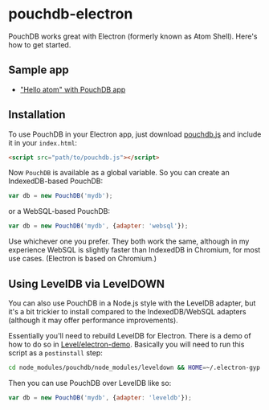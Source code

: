 # pouchdb-electron

PouchDB works great with Electron (formerly known as Atom Shell). Here's how to get started.

## Sample app

* ["Hello atom" with PouchDB app](https://github.com/nolanlawson/hello-atom-with-pouchdb)

## Installation

To use PouchDB in your Electron app, just download [pouchdb.js](http://pouchdb.com/guides/setup-pouchdb.html) and include it in your `index.html`:

```html
<script src="path/to/pouchdb.js"></script>
```

Now `PouchDB` is available as a global variable. So you can create an IndexedDB-based PouchDB:

```js
var db = new PouchDB('mydb');
```

or a WebSQL-based PouchDB:

```js
var db = new PouchDB('mydb', {adapter: 'websql'});
```

Use whichever one you prefer. They both work the same, although in my experience WebSQL is slightly faster than IndexedDB in Chromium, for most use cases. (Electron is based on Chromium.)

## Using LevelDB via LevelDOWN

You can also use PouchDB in a Node.js style with the LevelDB adapter, but it's a bit trickier to install compared to the IndexedDB/WebSQL adapters (although it may offer performance improvements).

Essentially you'll need to rebuild LevelDB for Electron. There is a demo of how to do so  in [Level/electron-demo](https://github.com/Level/electron-demo). Basically you will need to run this script as a `postinstall` step:

```bash
cd node_modules/pouchdb/node_modules/leveldown && HOME=~/.electron-gyp node-gyp rebuild --target=0.29.1 --arch=x64 --dist-url=https://atom.io/download/atom-shell
```

Then you can use PouchDB over LevelDB like so:

```js
var db = new PouchDB('mydb', {adapter: 'leveldb'});
```
